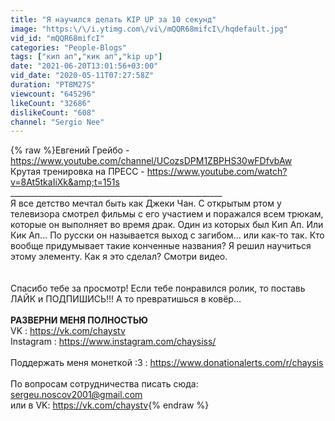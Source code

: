 ```yaml
---
title: "Я научился делать KIP UP за 10 секунд"
image: "https:\/\/i.ytimg.com\/vi\/mQQR68mifcI\/hqdefault.jpg"
vid_id: "mQQR68mifcI"
categories: "People-Blogs"
tags: ["кип ап","кик ап","kip up"]
date: "2021-06-20T13:01:56+03:00"
vid_date: "2020-05-11T07:27:58Z"
duration: "PT8M27S"
viewcount: "645296"
likeCount: "32686"
dislikeCount: "608"
channel: "Sergio Nee"
---
```

{% raw %}Евгений Грейбо - <a rel="nofollow" target="blank" href="https://www.youtube.com/channel/UCozsDPM1ZBPHS30wFDfvbAw">https://www.youtube.com/channel/UCozsDPM1ZBPHS30wFDfvbAw</a><br />Крутая тренировка на ПРЕСС - <a rel="nofollow" target="blank" href="https://www.youtube.com/watch?v=8At5tkaIiXk&amp;t=151s">https://www.youtube.com/watch?v=8At5tkaIiXk&amp;t=151s</a><br />_____________________________________________________<br />Я все детство мечтал быть как Джеки Чан. С открытым ртом у телевизора смотрел фильмы с его участием и поражался всем трюкам,  которые он выполняет во время драк. Один из которых был Кип Ап. Или Кик Ап... По русски он называется выход с загибом... или как-то так. Кто вообще придумывает такие конченные названия? Я решил научиться этому элементу. Как я это сделал? Смотри видео.<br /><br /><br />Спасибо тебе за просмотр! Если тебе понравился ролик, то поставь ЛАЙК и ПОДПИШИСЬ!!! А то превратишься в ковёр...<br /><br />____________РАЗВЕРНИ МЕНЯ ПОЛНОСТЬЮ____________<br />VK : <a rel="nofollow" target="blank" href="https://vk.com/chaystv">https://vk.com/chaystv</a><br />Instagram : <a rel="nofollow" target="blank" href="https://www.instagram.com/chaysiss/">https://www.instagram.com/chaysiss/</a><br /><br />Поддержать меня монеткой :3 : <a rel="nofollow" target="blank" href="https://www.donationalerts.com/r/chaysis">https://www.donationalerts.com/r/chaysis</a><br /><br />По вопросам сотрудничества писать сюда: sergeu.noscov2001@gmail.com<br />или в VK: <a rel="nofollow" target="blank" href="https://vk.com/chaystv">https://vk.com/chaystv</a>{% endraw %}
